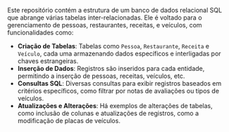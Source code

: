 Este repositório contém a estrutura de um banco de dados relacional SQL que abrange várias tabelas inter-relacionadas. Ele é voltado para o gerenciamento de pessoas, restaurantes, receitas, e veículos, com funcionalidades como:

- **Criação de Tabelas**: Tabelas como `Pessoa`, `Restaurante`, `Receita` e `Veículo`, cada uma armazenando dados específicos e interligadas por chaves estrangeiras.
- **Inserção de Dados**: Registros são inseridos para cada entidade, permitindo a inserção de pessoas, receitas, veículos, etc.
- **Consultas SQL**: Diversas consultas para exibir registros baseados em critérios específicos, como filtrar por notas de avaliações ou tipos de veículos.
- **Atualizações e Alterações**: Há exemplos de alterações de tabelas, como inclusão de colunas e atualizações de registros, como a modificação de placas de veículos.
